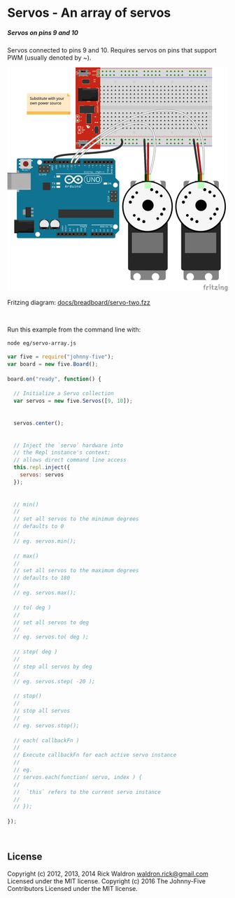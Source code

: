 <!--remove-start-->

# Servos - An array of servos

<!--remove-end-->






##### Servos on pins 9 and 10


Servos connected to pins 9 and 10. Requires servos on pins that support PWM (usually denoted by ~).


![docs/breadboard/servo-two.png](breadboard/servo-two.png)<br>

Fritzing diagram: [docs/breadboard/servo-two.fzz](breadboard/servo-two.fzz)

&nbsp;




Run this example from the command line with:
```bash
node eg/servo-array.js
```


```javascript
var five = require("johnny-five");
var board = new five.Board();

board.on("ready", function() {

  // Initialize a Servo collection
  var servos = new five.Servos([9, 10]);


  servos.center();


  // Inject the `servo` hardware into
  // the Repl instance's context;
  // allows direct command line access
  this.repl.inject({
    servos: servos
  });


  // min()
  //
  // set all servos to the minimum degrees
  // defaults to 0
  //
  // eg. servos.min();

  // max()
  //
  // set all servos to the maximum degrees
  // defaults to 180
  //
  // eg. servos.max();

  // to( deg )
  //
  // set all servos to deg
  //
  // eg. servos.to( deg );

  // step( deg )
  //
  // step all servos by deg
  //
  // eg. servos.step( -20 );

  // stop()
  //
  // stop all servos
  //
  // eg. servos.stop();

  // each( callbackFn )
  //
  // Execute callbackFn for each active servo instance
  //
  // eg.
  // servos.each(function( servo, index ) {
  //
  //  `this` refers to the current servo instance
  //
  // });

});

```








&nbsp;

<!--remove-start-->

## License
Copyright (c) 2012, 2013, 2014 Rick Waldron <waldron.rick@gmail.com>
Licensed under the MIT license.
Copyright (c) 2016 The Johnny-Five Contributors
Licensed under the MIT license.

<!--remove-end-->
